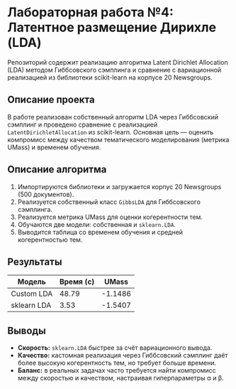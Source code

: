 # Лабораторная работа №4: Латентное размещение Дирихле (LDA)

Репозиторий содержит реализацию алгоритма Latent Dirichlet Allocation (LDA) методом Гиббсовского сэмплинга и сравнение с вариационной реализацией из библиотеки scikit-learn на корпусе 20 Newsgroups.

## Описание проекта

В работе реализован собственный алгоритм LDA через Гиббсовский сэмплинг и проведено сравнение с реализацией `LatentDirichletAllocation` из scikit-learn. Основная цель — оценить компромисс между качеством тематического моделирования (метрика UMass) и временем обучения.


## Описание алгоритма

1. Импортируются библиотеки и загружается корпус 20 Newsgroups (500 документов).
2. Реализуется собственный класс `GibbsLDA` для Гиббсовского сэмплинга.
3. Реализуется метрика UMass для оценки когерентности тем.
4. Обучаются две модели: собственная и `sklearn.LDA`.
5. Выводится таблица со временем обучения и средней когерентностью тем.

## Результаты

| Модель      | Время (с) | UMass   |
| ----------- | --------- | ------- |
| Custom LDA  | 48.79     | -1.1486 |
| sklearn LDA | 3.53      | -1.5407 |


## Выводы

* **Скорость:** `sklearn.LDA` быстрее за счёт вариационного вывода.
* **Качество:** кастомная реализация через Гиббсовский сэмплинг даёт более высокую когерентность тем, но требует больше времени.
* **Баланс:** в реальных задачах часто требуется найти компромисс между скоростью и качеством, настраивая гиперпараметры α и β.

